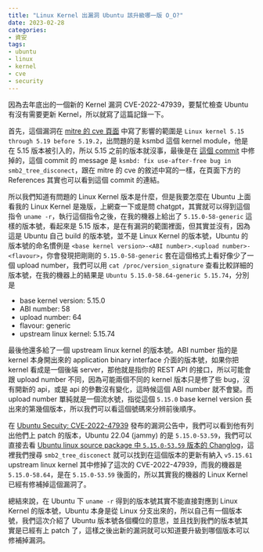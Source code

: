 ```yaml
---
title: "Linux Kernel 出漏洞 Ubuntu 該升級哪一版 O_O?"
date: 2023-02-28
categories:
- 資安
tags:
- ubuntu
- linux
- kernel
- cve
- security
---
```


因為去年底出的一個新的 Kernel 漏洞 CVE-2022-47939，要幫忙檢查 Ubuntu 有沒有需要更新 Kernel，所以就寫了這篇記錄一下。

首先，這個漏洞在 [mitre 的 cve 頁面](https://cve.mitre.org/cgi-bin/cvename.cgi?name=CVE-2022-47939) 中寫了影響的範圍是 `Linux kernel 5.15 through 5.19 before 5.19.2`，出問題的是 ksmbd 這個 kernel module，他是在 5.15 版本被引入的，所以 5.15 之前的版本就沒事，最後是在 [這個 commit](https://git.kernel.org/pub/scm/linux/kernel/git/torvalds/linux.git/commit/?id=cf6531d98190fa2cf92a6d8bbc8af0a4740a223c) 中修掉的，這個 commit 的 message 是 `ksmbd: fix use-after-free bug in smb2_tree_disconect`，跟在 mitre 的 cve 的敘述中寫的一樣，在頁面下方的 References 其實也可以看到這個 commit 的連結。

所以我們知道有問題的 Linux Kernel 版本是什麼，但是我要怎麼在 Ubuntu 上面看我的 Linux Kernel 是幾版，上網查一下或是問 chatgpt，其實就可以得到這個指令 `uname -r`，執行這個指令之後，在我的機器上給出了 `5.15.0-58-generic` 這樣的版本號，看起來是 5.15 版本，是在有漏洞的範圍裡面，但其實並沒有，因為這是 Ubuntu 自己 build 的版本號，並不是 Linux Kernel 的版本號，Ubuntu 的版本號的命名慣例是 `<base kernel version>-<ABI number>.<upload number>-<flavour>`，你會發現把剛剛的 `5.15.0-58-generic` 套在這個格式上看好像少了一個 upload number，我們可以用 `cat /proc/version_signature` 查看比較詳細的版本號，在我的機器上的結果是 `Ubuntu 5.15.0-58.64-generic 5.15.74`，分別是

- base kernel version: 5.15.0
- ABI number: 58
- upload number: 64
- flavour: generic
- upstream linux kernel: 5.15.74

最後他還多給了一個 upstream linux kernel 的版本號。ABI number 指的是 kernel 本身開出來的 application binary interface 介面的版本號，如果你把 kernel 看成是一個後端 server，那他就是指你的 REST API 的接口，所以可能會跟 upload number 不同，因為可能兩個不同的 kernel 版本只是修了些 bug，沒有開新的 api，或是 api 的參數沒有變化，這時候這個 ABI number 就不會變。而 upload number 單純就是一個流水號，指從這個 `5.15.0` base kernel version 長出來的第幾個版本，所以我們可以看這個號碼來分辨前後順序。

在 [Ubuntu Secuity: CVE-2022-47939](https://ubuntu.com/security/CVE-2022-47939) 發布的漏洞公告中，我們可以看到他有列出他們上 patch 的版本，Ubuntu 22.04 (jammy) 的是 `5.15.0-53.59`，我們可以直接去看 [Ubuntu linux source package 中 `5.15.0-53.59` 版本的 Changlog](https://launchpad.net/ubuntu/+source/linux/5.15.0-53.59)，這裡我們搜尋 `smb2_tree_disconect` 就可以找到在這個版本的更新有納入 `v5.15.61` upstream linux kernel 其中修掉了這次的 CVE-2022-47939，而我的機器是 `5.15.0-58.64`，是在 `5.15.0-53.59` 後面的，所以其實我的機器的 Linux Kernel 已經有修補掉這個漏洞了。

總結來說，在 Ubuntu 下 `uname -r` 得到的版本號其實不能直接對應到 Linux Kernel 的版本號，Ubuntu 本身是從 Linux 分支出來的，所以自己有一個版本號，我們這次介紹了 Ubuntu 版本號各個欄位的意思，並且找到我們的版本號其實是已經有上 patch 了，這樣之後出新的漏洞就可以知道要升級到哪個版本可以修補掉漏洞。
